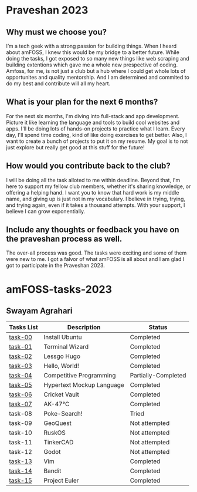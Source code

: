 # Praveshan 2023

## Why must we choose you?

I’m a tech geek with a strong passion for building things. When I heard about amFOSS, I knew this would be my bridge to a better future. While doing the tasks, I got exposed to so many new things like web scraping and building extentions which gave me a whole new prespective of coding. Amfoss, for me, is not just a club but a hub where I could get whole lots of opportunites and quality mentorship. And I am determined and commited to do my best and contribute will all my heart.

## What is your plan for the next 6 months?
	
For the next six months, I'm diving into full-stack and app development. Picture it like learning the language and tools to build cool websites and apps. I'll be doing lots of hands-on projects to practice what I learn. Every day, I'll spend time coding, kind of like doing exercises to get better. Also, I want to create a bunch of projects to put it on my resume. My goal is to not just explore but really get good at this stuff for the future!

## How would you contribute back to the club?

I will be doing all the task alloted to me within deadline. Beyond that, I'm here to support my fellow club members, whether it's sharing knowledge, or offering a helping hand. I want you to know that hard work is my middle name, and giving up is just not in my vocabulary. I believe in trying, trying, and trying again, even if it takes a thousand attempts. With your support, I believe I can grow exponentially.

## Include any thoughts or feedback you have on the praveshan process as well.
The over-all process was good. The tasks were exciting and some of them were new to me. I got a falvor of what amFOSS is all about and I am glad I got to participate in the Praveshan 2023.



# amFOSS-tasks-2023
## Swayam Agrahari

**Tasks List**|**Description**|**Status**
--------------|---------------|---------------
[task-00](https://github.com/swayam-agrahari/amfoss-tasks/tree/master/task-00)|Install Ubuntu|Completed
[task-01](https://github.com/swayam-agrahari/amfoss-tasks/tree/master/task-01)|Terminal Wizard|Completed
[task-02](https://github.com/swayam-agrahari/amfoss-tasks/tree/master/task-02)|Lessgo Hugo|Completed
[task-03](https://github.com/swayam-agrahari/amfoss-tasks/tree/master/task-03)|Hello, World!|Completed
[task-04](https://github.com/swayam-agrahari/amfoss-tasks/tree/master/task-04)|Competitive Programming|Partially-Completed
[task-05](https://github.com/swayam-agrahari/amfoss-tasks/tree/master/task-05)|Hypertext Mockup Language|Completed
[task-06](https://github.com/swayam-agrahari/amfoss-tasks/tree/master/task-06)|Cricket Vault|Completed
[task-07](https://github.com/swayam-agrahari/amfoss-tasks/tree/master/task-07)|AK-47℃|Completed
task-08|Poke-Search!|Tried
task-09|GeoQuest|Not attempted
task-10|RuskOS|Not attempted
task-11|TinkerCAD|Not attempted
task-12|Godot|Not attempted
[task-13](https://github.com/swayam-agrahari/amfoss-tasks/tree/master/task-13)|Vim|Completed
[task-14](https://github.com/swayam-agrahari/amfoss-tasks/tree/master/task-14)|Bandit|Completed
[task-15](https://github.com/swayam-agrahari/amfoss-tasks/tree/master/task-15)|Project Euler|Completed

